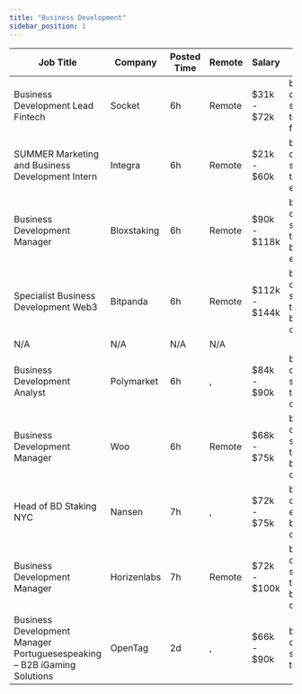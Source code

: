 ```yaml
---
title: "Business Development"
sidebar_position: 1
---
```


| Job Title | Company | Posted Time | Remote | Salary | Tags | Apply Link |
|-----------|---------|-------------|--------|--------|------|------------|
| Business Development Lead Fintech | Socket | 6h | Remote | $31k - $72k | business development, sales, non tech, fintech, finance | [Apply](https://web3.career/business-development-lead-fintech-socket/138918) |
| SUMMER Marketing and Business Development Intern | Integra | 6h | Remote | $21k - $60k | business development, sales, non tech, intern, entry level | [Apply](https://web3.career/summer-marketing-and-business-development-intern-integra/95750) |
| Business Development Manager | Bloxstaking | 6h | Remote | $90k - $118k | business development, sales, non tech, blockchain, ethereum | [Apply](https://web3.career/business-development-manager-bloxstaking/138528) |
| Specialist Business Development Web3 | Bitpanda | 6h | Remote | $112k - $144k | business development, sales, non tech, blockchain, crypto | [Apply](https://web3.career/specialist-business-development-web3-bitpanda/138859) |
| N/A | N/A | N/A | N/A |  |  | [Apply](https://web3.career/metana) |
| Business Development Analyst | Polymarket | 6h | , | $84k - $90k | business development, sales, non tech, analyst, crypto | [Apply](https://web3.career/business-development-analyst-polymarket/138841) |
| Business Development Manager | Woo | 6h | Remote | $68k - $75k | business development, sales, non tech, blockchain, crypto | [Apply](https://web3.career/business-development-manager-woo/95644) |
| Head of BD Staking NYC | Nansen | 7h | , | $72k - $75k | business development, executive, blockchain, crypto | [Apply](https://web3.career/head-of-bd-staking-nyc-nansen/138489) |
| Business Development Manager | Horizenlabs | 7h | Remote | $72k - $100k | business development, sales, non tech, blockchain, crypto | [Apply](https://web3.career/business-development-manager-horizenlabs/99201) |
| Business Development Manager Portuguesespeaking – B2B iGaming Solutions | OpenTag | 2d | , | $66k - $90k | business development, sales, non tech | [Apply](https://web3.career/business-development-manager-portuguese-speaking-b2b-igaming-solutions-opentag/138739) |

